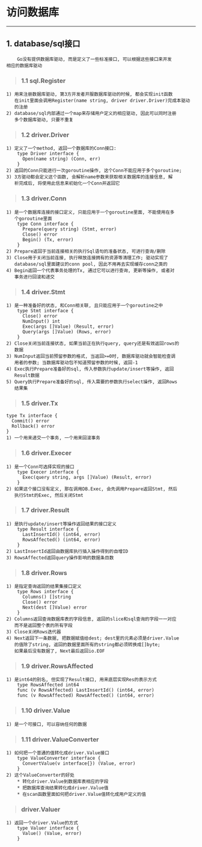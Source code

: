 # **访问数据库** #
***


## **1. database/sql接口** ##
        Go没有提供数据库驱动, 而是定义了一些标准接口, 可以根据这些接口来开发
    相应的数据库驱动
> ### **1.1 sql.Register** ###
    1) 用来注册数据库驱动, 第3方开发者开服数据库驱动的时候, 都会实现init函数
       在init里面会调用Register(name string, driver driver.Driver)完成本驱动
       的注册
    2) database/sql内部通过一个map来存储用户定义的相应驱动, 因此可以同时注册
       多个数据库驱动, 只要不重复
> ### **1.2 driver.Driver** ###
    1) 定义了一个method, 返回一个数据库的Conn接口:
        type Driver interface {
          Open(name string) (Conn, err)
        }
    2) 返回的Conn只能进行一次goroutine操作, 这个Conn不能应用于多个goroutine;
    3) 3方驱动都会定义这个函数, 会解析name参数来获取相关数据库的连接信息, 解
       析完成后, 将使用此信息来初始化一个Conn并返回它
> ### **1.3 driver.Conn** ###
    1) 是一个数据库连接的接口定义, 只能应用于一个goroutine里面, 不能使用在多
       个goroutine里面
        type Conn interface {
          Prepare(query string) (Stmt, error)
          Close() error
          Begin() (Tx, error)
        }
    2) Prepare返回于当前连接相关的执行Sql语句的准备状态, 可进行查询/删除
    3) Close用于关闭当前连接, 执行释放连接拥有的资源等清理工作; 驱动实现了
       database/sql里面建议的conn pool, 因此不用再去实现缓存conn之类的 
    4) Begin返回一个代表事务处理的Tx, 通过它可以进行查询, 更新等操作, 或者对
       事务进行回滚和递交
> ### **1.4 driver.Stmt** ###
    1) 是一种准备好的状态, 和Conn相关联, 且只能应用于一个goroutine之中
        type Stmt interface {
          Close() error
          NumInput() int 
          Exec(args []Value) (Result, error)
          Query(args []Value) (Rows, error)
        }
    2) Close关闭当前连接状态, 如果当前正在执行query, query还是有效返回rows的
       数据
    3) NumInput返回当前预留参数的格式, 当返回>=0时, 数据库驱动就会智能检查调
       用者的参数; 当数据库驱动包不知道预留参数的时候, 返回-1
    4) Exec执行Prepare准备好的sql, 传入参数执行update/insert等操作, 返回
       Result数据
    5) Query执行Prepare准备好的sql, 传入需要的参数执行select操作, 返回Rows 
       结果集
> ### **1.5 driver.Tx** ###
    type Tx interface {
      Commit() error
      Rollback() error
    }
    1) 一个用来递交一个事务, 一个用来回滚事务
> ### **1.6 driver.Execer** ###
    1) 是一个Conn可选择实现的接口
        type Execer interface {
          Exec(query string, args []Value) (Result, error)
        }
    2) 如果这个接口没有定义, 那在调用DB.Exec, 会先调用Prepare返回Stmt, 然后
       执行Stmt的Exec, 然后关闭Stmt
> ### **1.7 driver.Result** ###
    1) 是执行update/insert等操作返回结果的接口定义
        type Result interface {
          LastInsertId() (int64, error)
          RowsAffected() (int64, error)
        }
    2) LastInsertId返回由数据库执行插入操作得到的自增ID
    3) RowsAffected返回query操作影响的数据条目数
> ### **1.8 driver.Rows** ###
    1) 是指定查询返回的结果集接口定义
        type Rows interface {
          Columns() []string
          Close() error
          Next(dest []Value) error
        }
    2) Columns返回查询数据库表的字段信息, 返回的slice和sql查询的字段一一对应
       而不是返回整个表的所有字段
    3) Close关闭Rows迭代器
    4) Next返回下一条数据, 把数据赋值给dest; dest里的元素必须是driver.Value 
       的值除了string, 返回的数据里面所有的string都必须转换成[]byte; 
       如果最后没有数据了, Next最后返回io.EOF 
> ### **1.9 driver.RowsAffected** ###
    1) 是int64的别名, 但实现了Result接口, 用来底层实现Res的表示方式
        type RowsAffected int64
        func (v RowsAffected) LastInsertId() (int64, error)
        func (v RowsAffected) RowsAffected() (int64, error)
> ### **1.10 driver.Value** ###
    1) 是一个可接口, 可以容纳任何的数据
> ### **1.11 driver.ValueConverter** ###
    1) 如何把一个普通的值转化成driver.Value接口
        type ValueConverter interface {
          ConvertValue(v interface{}) (Value, error)
        }
    2) 这个ValueConverter的好处
        * 转化driver.Value到数据库表相应的字段
        * 把数据库查询结果转化成driver.Value值
        * 在scan函数里面如何把driver.Value值转化成用户定义的值
> ### **driver.Valuer** ###
    1) 返回一个driver.Value的方式
        type Valuer interface {
          Value() (Value, error)
        }
